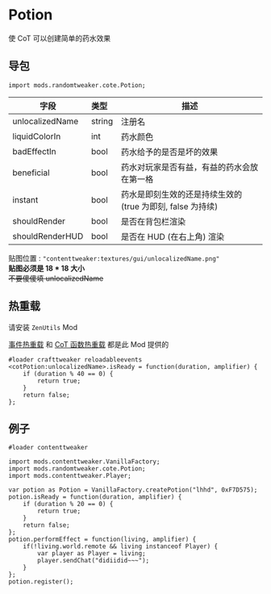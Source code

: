 # Potion

使 CoT 可以创建简单的药水效果

## 导包

```zenscript
import mods.randomtweaker.cote.Potion;
```

| 字段 | 类型 | 描述 |
| ---- | :-- | --- |
| unlocalizedName | string | 注册名 |
| liquidColorIn | int | 药水颜色 |
| badEffectIn | bool | 药水给予的是否是坏的效果 |
| beneficial | bool | 药水对玩家是否有益，有益的药水会放在第一格 |
| instant | bool | 药水是即刻生效的还是持续生效的 (true 为即刻, false 为持续) |
| shouldRender | bool | 是否在背包栏渲染 |
| shouldRenderHUD | bool | 是否在 HUD (在右上角) 渲染 |

贴图位置 : `"contenttweaker:textures/gui/unlocalizedName.png"`  
**贴图必须是 18 * 18 大小**  
~~不要傻傻填 unlocalizedName~~

## 热重载

请安装 `ZenUtils` Mod

[事件热重载](https://github.com/friendlyhj/ZenUtils/wiki/ReloadEvents)
和 [CoT 函数热重载](https://github.com/friendlyhj/ZenUtils/wiki/LateSetCoTFunction) 都是此 Mod 提供的

```zenscript
#loader crafttweaker reloadableevents
<cotPotion:unlocalizedName>.isReady = function(duration, amplifier) {
	if (duration % 40 == 0) {
		return true;
	}
	return false;
};
```

## 例子

```zenscript
#loader contenttweaker

import mods.contenttweaker.VanillaFactory;
import mods.randomtweaker.cote.Potion;
import mods.contenttweaker.Player;

var potion as Potion = VanillaFactory.createPotion("lhhd", 0xF7D575);
potion.isReady = function(duration, amplifier) {
	if (duration % 20 == 0) {
		return true;
	}
	return false;
};
potion.performEffect = function(living, amplifier) {
 	if(!living.world.remote && living instanceof Player) {
		var player as Player = living;
		player.sendChat("didiidid~~~");
	}
};
potion.register();
```
